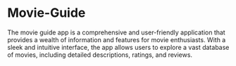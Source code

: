 # Movie-Guide

The movie guide app is a comprehensive and user-friendly application that provides a wealth of information and features for movie enthusiasts. With a sleek and intuitive interface, the app allows users to explore a vast database of movies, including detailed descriptions, ratings, and reviews.
